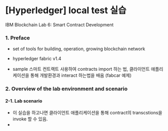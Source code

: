 

# [Hyperledger] local test 실습

IBM Blockchain Lab 6: Smart Contract Development



### 1. Preface

- set of tools for building, operation, growing blockchain network

- hyperledger fabric v1.4
- sample 스마트 컨트랙트 사용하여 contracts import 하는 법, 클라이언트 애플리케이션을 통해 개발환경과 interact 하는법을 배움 (fabcar 예제)



### 2. Overview of the lab environment and scenario



#### 2-1. Lab scenario

- 이 실습을 하고나면 클라이언트 애플리케이션을 통해 contract의 transcstions을 invoke 할 수 있음.
- 